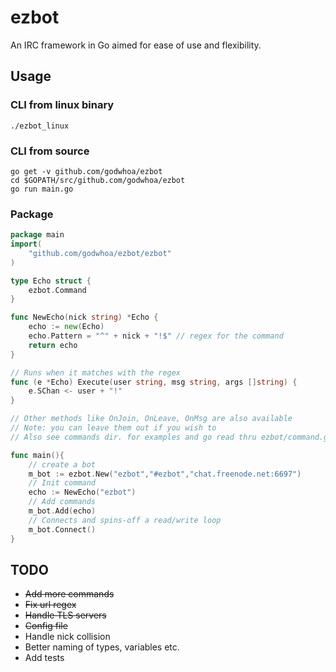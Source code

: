 ezbot
==========
An IRC framework in Go aimed for ease of use and flexibility.


## Usage

### CLI from linux binary
```
./ezbot_linux
```

### CLI from source
```
go get -v github.com/godwhoa/ezbot
cd $GOPATH/src/github.com/godwhoa/ezbot
go run main.go
```

### Package
```go
package main
import(
	"github.com/godwhoa/ezbot/ezbot"
)

type Echo struct {
	ezbot.Command
}

func NewEcho(nick string) *Echo {
	echo := new(Echo)
	echo.Pattern = "^" + nick + "!$" // regex for the command
	return echo
}

// Runs when it matches with the regex
func (e *Echo) Execute(user string, msg string, args []string) {
	e.SChan <- user + "!"
}

// Other methods like OnJoin, OnLeave, OnMsg are also available
// Note: you can leave them out if you wish to
// Also see commands dir. for examples and go read thru ezbot/command.go

func main(){
	// create a bot
	m_bot := ezbot.New("ezbot","#ezbot","chat.freenode.net:6697")
	// Init command
	echo := NewEcho("ezbot")
	// Add commands
	m_bot.Add(echo)
	// Connects and spins-off a read/write loop
	m_bot.Connect()
}
```


## TODO
 + ~~Add more commands~~
 + ~~Fix url regex~~
 + ~~Handle TLS servers~~
 + ~~Config file~~
 + Handle nick collision
 + Better naming of types, variables etc.
 + Add tests